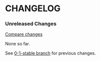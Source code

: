 # CHANGELOG

### Unreleased Changes

[Compare changes](https://github.com/codevise/pageflow-parent-page-box/compare/0-1-stable...master)

None so far.

See
[0-1-stable branch](https://github.com/codevise/pageflow-parent-page-box/blob/0-1-stable/CHANGELOG.md)
for previous changes.
